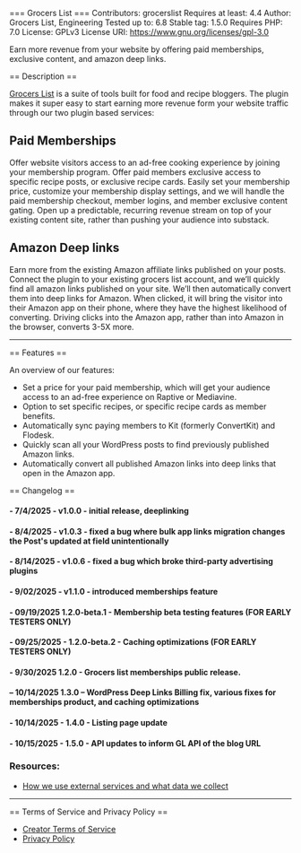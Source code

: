 === Grocers List ===
Contributors: grocerslist
Requires at least: 4.4
Author: Grocers List, Engineering
Tested up to: 6.8
Stable tag: 1.5.0
Requires PHP: 7.0
License: GPLv3
License URI: https://www.gnu.org/licenses/gpl-3.0

Earn more revenue from your website by offering paid memberships, exclusive content, and amazon deep links.

== Description ==

[Grocers List](https://grocerslist.com) is a suite of tools built for food and recipe bloggers. The plugin makes it super easy to start earning more revenue form your website traffic through our two plugin based services:

## Paid Memberships

Offer website visitors access to an ad-free cooking experience by joining your membership program. Offer paid members exclusive access to specific recipe posts, or exclusive recipe cards. Easily set your membership price, customize your membership display settings, and we will handle the paid membership checkout, member logins, and member exclusive content gating. Open up a predictable, recurring revenue stream on top of your existing content site, rather than pushing your audience into substack.

## Amazon Deep links

Earn more from the existing Amazon affiliate links published on your posts. Connect the plugin to your existing grocers list account, and we’ll quickly find all amazon links published on your site.
We’ll then automatically convert them into deep links for Amazon. When clicked, it will bring the visitor into their Amazon app on their phone, where they have the highest likelihood of converting. Driving clicks into the Amazon app, rather than into Amazon in the browser, converts 3-5X more.

<hr>

== Features ==

An overview of our features:

- Set a price for your paid membership, which will get your audience access to an ad-free experience on Raptive or Mediavine.
- Option to set specific recipes, or specific recipe cards as member benefits.
- Automatically sync paying members to Kit (formerly ConvertKit) and Flodesk.
- Quickly scan all your WordPress posts to find previously published Amazon links.
- Automatically convert all published Amazon links into deep links that open in the Amazon app.

== Changelog ==

#### - 7/4/2025 - v1.0.0 - initial release, deeplinking

#### - 8/4/2025 - v1.0.3 - fixed a bug where bulk app links migration changes the Post's updated at field unintentionally

#### - 8/14/2025 - v1.0.6 - fixed a bug which broke third-party advertising plugins

#### - 9/02/2025 - v1.1.0 - introduced memberships feature

#### - 09/19/2025 1.2.0-beta.1 - Membership beta testing features (FOR EARLY TESTERS ONLY)

#### - 09/25/2025 - 1.2.0-beta.2 - Caching optimizations (FOR EARLY TESTERS ONLY)

#### - 9/30/2025 1.2.0 - Grocers list memberships public release.

#### – 10/14/2025 1.3.0 – WordPress Deep Links Billing fix, various fixes for memberships product, and caching optimizations

#### - 10/14/2025 - 1.4.0 - Listing page update

#### - 10/15/2025 - 1.5.0 - API updates to inform GL API of the blog URL

### Resources:

- [How we use external services and what data we collect](https://github.com/GrocersList/grocerslist-deep-links/blob/main/docs/EXTERNAL_SERVICES.md)

<hr>

== Terms of Service and Privacy Policy ==

- [Creator Terms of Service](https://www.grocerslist.com/creator-tos)
- [Privacy Policy](https://www.grocerslist.com/privacy)
